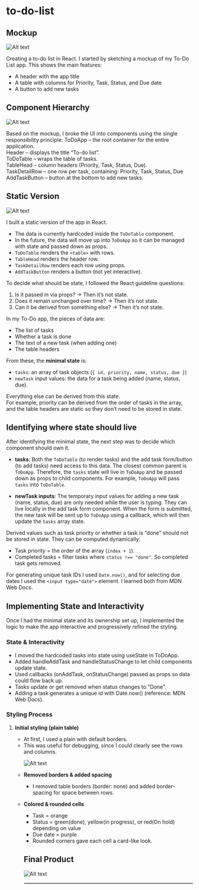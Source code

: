 # to-do-list

## Mockup

![Alt text](img/mockup.png)

Creating a to-do list in React.
I started by sketching a mockup of my To-Do List app. This shows the main features:

- A header with the app title
- A table with columns for Priority, Task, Status, and Due date
- A button to add new tasks

## Component Hierarchy

![Alt text](img/component_Hierarchy.png)

Based on the mockup, I broke the UI into components using the single responsibility principle:
ToDoApp – the root container for the entire application. <br>
Header – displays the title “To-do list”. <br>
ToDoTable – wraps the table of tasks. <br>
TableHead – column headers (Priority, Task, Status, Due). <br>
TaskDetailRow – one row per task, containing: Priority, Task, Status, Due <br>
AddTaskButton – button at the bottom to add new tasks. <br>

## Static Version<br>

![Alt text](img/StaticVersion.png)

I built a static version of the app in React.

- The data is currently hardcoded inside the `ToDoTable` component.
- In the future, the data will move up into `ToDoApp` so it can be managed with state and passed down as props.
- `ToDoTable` renders the `<table>` with rows.
- `TableHead` renders the header row.
- `TaskDetailRow` renders each row using props.
- `AddTaskButton` renders a button (not yet interactive).

To decide what should be state, I followed the React guideline questions:

1. Is it passed in via props? → Then it’s not state.
2. Does it remain unchanged over time? → Then it’s not state.
3. Can it be derived from something else? → Then it’s not state.

In my To-Do app, the pieces of data are:

- The list of tasks
- Whether a task is done
- The text of a new task (when adding one)
- The table headers

From these, the **minimal state** is:

- `tasks`: an array of task objects (`{ id, priority, name, status, due }`)
- `newTask` input values: the data for a task being added (name, status, due).

Everything else can be derived from this state.  
For example, priority can be derived from the order of tasks in the array,  
and the table headers are static so they don’t need to be stored in state.

## Identifying where state should live

After identifying the minimal state, the next step was to decide which component should own it.

- **tasks**: Both the `ToDoTable` (to render tasks) and the add task form/button (to add tasks) need access to this data. The closest common parent is `ToDoApp`. Therefore, the `tasks` state will live in `ToDoApp` and be passed down as props to child components. For example, `ToDoApp` will pass `tasks` into `ToDoTable`.

- **newTask inputs**: The temporary input values for adding a new task (name, status, due) are only needed while the user is typing. They can live locally in the add task form component. When the form is submitted, the new task will be sent up to `ToDoApp` using a callback, which will then update the `tasks` array state.

Derived values such as task priority or whether a task is “done” should not be stored in state. They can be computed dynamically:

- Task priority = the order of the array (`index + 1`).
- Completed tasks = filter tasks where `status !== "done"`. So completed task gets removed.

For generating unique task IDs I used `Date.now()`, and for selecting due dates I used
the `<input type="date">` element. I learned both from MDN Web Docs.

## Implementing State and Interactivity

Once I had the minimal state and its ownership set up, I implemented the logic to make the app interactive and progressively refined the styling.

### State & Interactivity

- I moved the hardcoded tasks into state using useState in ToDoApp.
- Added handleAddTask and handleStatusChange to let child components update state.
- Used callbacks (onAddTask, onStatusChange) passed as props so data could flow back up.
- Tasks update or get removed when status changes to "Done".
- Adding a task generates a unique id with Date.now() (reference: MDN Web Docs).

### Styling Process

1. **Initial styling (plain table)**

   - At first, I used a plain <table border="1"> with default borders.
   - This was useful for debugging, since I could clearly see the rows and columns.

   ![Alt text](img/fix.png)

2. **Removed borders & added spacing**

   - I removed table borders (border: none) and added border-spacing for space between rows.

3. **Colored & rounded cells**

   - Task = orange
   - Status = green(done), yellow(in progress), or red(On hold) depending on value
   - Due date = purple
   - Rounded corners gave each cell a card-like look.

## Final Product

![Alt text](img/final.png)
